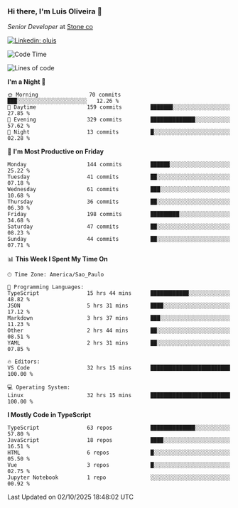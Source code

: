 ### Hi there, I'm Luis Oliveira 👋
*Senior Developer* at [Stone co](https://www.stone.com.br)  

[![Linkedin: oluis](https://img.shields.io/badge/-ooluis-blue?style=flat-square&logo=Linkedin&logoColor=white&link=https://www.linkedin.com/in/ooluis)](https://www.linkedin.com/in/ooluis/)

<!--START_SECTION:waka-->
![Code Time](http://img.shields.io/badge/Code%20Time-5%2C204%20hrs%2010%20mins-blue)

![Lines of code](https://img.shields.io/badge/From%20Hello%20World%20I%27ve%20Written-330.7%20thousand%20lines%20of%20code-blue)

**I'm a Night 🦉** 

```text
🌞 Morning                70 commits          ███░░░░░░░░░░░░░░░░░░░░░░   12.26 % 
🌆 Daytime                159 commits         ███████░░░░░░░░░░░░░░░░░░   27.85 % 
🌃 Evening                329 commits         ██████████████░░░░░░░░░░░   57.62 % 
🌙 Night                  13 commits          █░░░░░░░░░░░░░░░░░░░░░░░░   02.28 % 
```
📅 **I'm Most Productive on Friday** 

```text
Monday                   144 commits         ██████░░░░░░░░░░░░░░░░░░░   25.22 % 
Tuesday                  41 commits          ██░░░░░░░░░░░░░░░░░░░░░░░   07.18 % 
Wednesday                61 commits          ███░░░░░░░░░░░░░░░░░░░░░░   10.68 % 
Thursday                 36 commits          ██░░░░░░░░░░░░░░░░░░░░░░░   06.30 % 
Friday                   198 commits         █████████░░░░░░░░░░░░░░░░   34.68 % 
Saturday                 47 commits          ██░░░░░░░░░░░░░░░░░░░░░░░   08.23 % 
Sunday                   44 commits          ██░░░░░░░░░░░░░░░░░░░░░░░   07.71 % 
```


📊 **This Week I Spent My Time On** 

```text
🕑︎ Time Zone: America/Sao_Paulo

💬 Programming Languages: 
TypeScript               15 hrs 44 mins      ████████████░░░░░░░░░░░░░   48.82 % 
JSON                     5 hrs 31 mins       ████░░░░░░░░░░░░░░░░░░░░░   17.12 % 
Markdown                 3 hrs 37 mins       ███░░░░░░░░░░░░░░░░░░░░░░   11.23 % 
Other                    2 hrs 44 mins       ██░░░░░░░░░░░░░░░░░░░░░░░   08.51 % 
YAML                     2 hrs 31 mins       ██░░░░░░░░░░░░░░░░░░░░░░░   07.85 % 

🔥 Editors: 
VS Code                  32 hrs 15 mins      █████████████████████████   100.00 % 

💻 Operating System: 
Linux                    32 hrs 15 mins      █████████████████████████   100.00 % 
```

**I Mostly Code in TypeScript** 

```text
TypeScript               63 repos            ██████████████░░░░░░░░░░░   57.80 % 
JavaScript               18 repos            ████░░░░░░░░░░░░░░░░░░░░░   16.51 % 
HTML                     6 repos             █░░░░░░░░░░░░░░░░░░░░░░░░   05.50 % 
Vue                      3 repos             █░░░░░░░░░░░░░░░░░░░░░░░░   02.75 % 
Jupyter Notebook         1 repo              ░░░░░░░░░░░░░░░░░░░░░░░░░   00.92 % 
```




 Last Updated on 02/10/2025 18:48:02 UTC
<!--END_SECTION:waka-->
